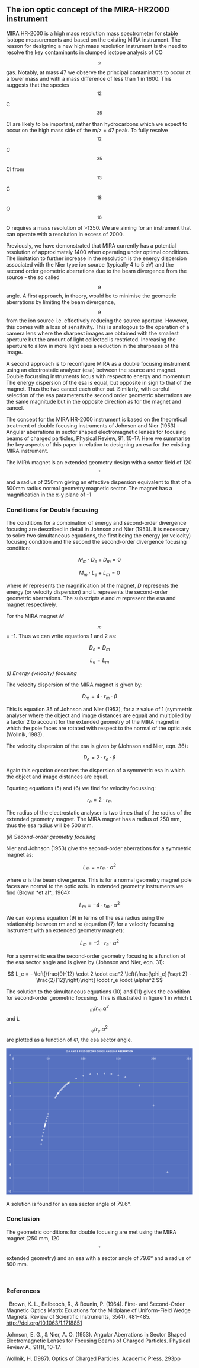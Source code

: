 <script src="https://cdn.mathjax.org/mathjax/latest/MathJax.js?config=TeX-AMS-MML_HTMLorMML" type="text/javascript"></script>

## The ion optic concept of the MIRA-HR2000 instrument ##


MIRA HR-2000 is a high mass resolution mass spectrometer for stable isotope
measurements and based on the existing MIRA instrument. The reason for designing
a new high mass resolution instrument is the need to resolve the key
contaminants in clumped isotope analysis of CO$$_2$$ gas. Notably, at mass 47 we
observe the principal contaminants to occur at a lower mass and with a mass
difference of less than 1 in 1600. This suggests that the species
$$^{12}$$C$$^{35}$$Cl are likely to be important, rather than hydrocarbons which
we expect to occur on the high mass side of the m/z = 47 peak. To fully resolve
$$^{12}$$C$$^{35}$$Cl from $$^{13}$$C$$^{18}$$O$$^{16}$$O requires a mass
resolution of \>1350. We are aiming for an instrument that can operate with a
resolution in excess of 2000.

Previously, we have demonstrated that MIRA currently has a potential resolution
of approximately 1400 when operating under optimal conditions. The limitation to
further increase in the resolution is the energy dispersion associated with the
Nier type ion source (typically 4 to 5 eV) and the second order geometric
aberrations due to the beam divergence from the source - the so called
$$\alpha$$ angle. A first approach, in theory, would be to minimise the
geometric aberrations by limiting the beam divergence, $$\alpha$$ from the ion
source i.e. effectively reducing the source aperture. However, this comes with a
loss of sensitivity. This is analogous to the operation of a camera lens where
the sharpest images are obtained with the smallest aperture but the amount of
light collected is restricted. Increasing the aperture to allow in more light
sees a reduction in the sharpness of the image.

A second approach is to reconfigure MIRA as a double focusing instrument using
an electrostatic analyser (esa) between the source and magnet. Double focussing
instruments focus with respect to energy and momentum. The energy dispersion of
the esa is equal, but opposite in sign to that of the magnet. Thus the two
cancel each other out. Similarly, with careful selection of the esa parameters
the second order geometric aberrations are the same magnitude but in the
opposite direction as for the magnet and cancel.

The concept for the MIRA HR-2000 instrument is based on the theoretical
treatment of double focusing instruments of Johnson and Nier (1953) - Angular
aberrations in sector shaped electromagnetic lenses for focusing beams of
charged particles, Physical Review, 91, 10-17. Here we summarise the key aspects
of this paper in relation to designing an esa for the existing MIRA instrument.

The MIRA magnet is an extended geometry design with a sector field of
120$$^\circ$$ and a radius of 250mm giving an effective dispersion equivalent to
that of a 500mm radius normal geometry magnetic sector. The magnet has a
magnification in the x-y plane of -1

### Conditions for Double focusing

The conditions for a combination of energy and second-order divergence focusing
are described in detail in Johnson and Nier (1953). It is necessary to solve two
simultaneous equations, the first being the energy (or velocity) focusing
condition and the second the second-order divergence focusing condition:

$$
M_m \cdot D_e + D_m = 0
$$

$$
M_m \cdot L_e + L_m = 0
$$

where *M* represents the magnification of the magnet, *D* represents the energy
(or velocity dispersion) and L represents the second-order geometric
aberrations. The subscripts *e* and *m* represent the esa and magnet
respectively.

For the MIRA magnet *M*$$_m$$ = -1. Thus we can write equations 1 and 2 as:

$$
D_e = D_m
$$

$$
L_e = L_m
$$

*(i) Energy (velocity) focusing*

The velocity dispersion of the MIRA magnet is given by:

$$
D_m = 4 \cdot r_m \cdot \beta
$$

This is equation 35 of Johnson and Nier (1953), for a z value of 1 (symmetric
analyser where the object and image distances are equal) and multiplied by a
factor 2 to account for the extended geometry of the MIRA magnet in which the
pole faces are rotated with respect to the normal of the optic axis (Wollnik,
1983).

The velocity dispersion of the esa is given by (Johnson and Nier, eqn. 36):

$$
D_e = 2 \cdot r_e \cdot \beta
$$

Again this equation describes the dispersion of a symmetric esa in which the
object and image distances are equal.

Equating equations (5) and (6) we find for velocity focussing:

$$
r_e = 2 \cdot r_m
$$

The radius of the electrostatic analyser is two times that of the radius of the
extended geometry magnet. The MIRA magnet has a radius of 250 mm, thus the esa
radius will be 500 mm.

*(ii) Second-order geometry focusing*

Nier and Johnson (1953) give the second-order aberrations for a symmetric magnet
as:

$$
L_m = -r_m \cdot \alpha^2
$$

where *α* is the beam divergence. This is for a normal geometry magnet pole
faces are normal to the optic axis. In extended geometry instruments we find
(Brown \*et al\*., 1964):

$$
L_m = -4 \cdot r_m \cdot \alpha^2
$$

We can express equation (9) in terms of the esa radius using the relationship
between rm and re (equation (7) for a velocity focussing instrument with an
extended geometry magnet):

$$
L_m = -2 \cdot r_e \cdot \alpha^2
$$

For a symmetric esa the second-order geometry focusing is a function of the esa
sector angle and is given by (Johnson and Nier, eqn. 31):

$$
L_e = - \left[\frac{9}{12} \cdot 2 \cdot csc^2 \left(\frac{\phi_e}{\sqrt 2} - \frac{2}{12}\right)\right] \cdot r_e \cdot \alpha^2
$$

The solution to the simultaneous equations (10) and (11) gives the condition for
second-order geometric focusing. This is illustrated in figure 1 in which
*L*$$_m/r_m.α^2$$ and *L*$$_e/r_e.α^2$$ are plotted as a function of *Φ*, the
esa sector angle.

<img src="images/double_focusing_condition.jpg?raw=true"/>

A solution is found for an esa sector angle of 79.6°.

### Conclusion

The geometric conditions for double focusing are met using the MIRA magnet (250
mm, 120$$^\circ$$ extended geometry) and an esa with a sector angle of 79.6° and
a radius of 500 mm.

 
### References

 
Brown, K. L., Belbeoch, R., & Bounin, P. (1964). First- and Second-Order
Magnetic Optics Matrix Equations for the Midplane of Uniform-Field Wedge
Magnets. Review of Scientific Instruments, 35(4), 481–485.
http://doi.org/10.1063/1.1718851

Johnson, E. G., & Nier, A. O. (1953). Angular Aberrations in Sector Shaped
Electromagnetic Lenses for Focusing Beams of Charged Particles. Physical Review
A., 91(1), 10-17.

Wollnik, H. (1987). Optics of Charged Particles. Academic Press. 293pp
